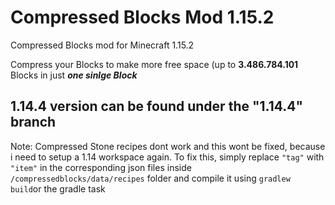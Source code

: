 # Compressed Blocks Mod 1.15.2
 
Compressed Blocks mod for Minecraft 1.15.2

Compress your Blocks to make more free space (up to **3.486.784.101** Blocks in just ***one sinlge Block***

1.14.4 version can be found under the "1.14.4" branch
---

Note: Compressed Stone recipes dont work and this wont be fixed, because i need to setup a 1.14 workspace again. To fix this, simply replace `"tag"` with `"item"` in the corresponding json files inside `/compressedblocks/data/recipes` folder and compile it using `gradlew build`or the gradle task